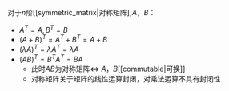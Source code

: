 对于$n$阶[[symmetric_matrix|对称矩阵]]$A$，$B$：
- $A^T=A,B^T=B$
- $(A+B)^T=A^T+B^T=A+B$
- $(\lambda A)^T=\lambda A^T=\lambda A$
- $(AB)^T=B^TA^T=BA$
	- 此时$AB$为对称矩阵$\iff$ $A$，$B$[[commutable|可换]]
	- 对称矩阵关于矩阵的线性运算封闭，对乘法运算不具有封闭性